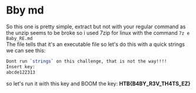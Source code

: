 # Bby md

So this one is pretty simple, extract but not with your regular command as the unzip seems to be broke so i used 7zip for linux with the command `7z e Baby_RE.md`  
The file tells that it's an executable file so let's do this
with a quick strings we can see this: 

```sh
Dont run `strings` on this challenge, that is not the way!!!!
Insert key: 
abcde122313
```

so let's run it with this key and BOOM the key: **HTB{B4BY_R3V_TH4TS_EZ}**